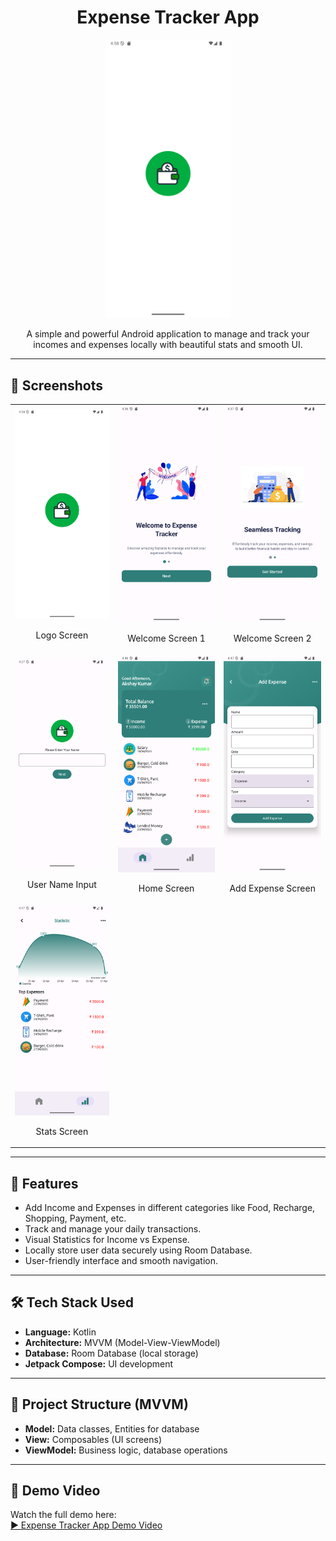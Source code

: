 <h1 align="center">Expense Tracker App</h1>

<p align="center">
  <img src="screenshots/logo_screen.png" alt="Logo Screen" width="200"/>
</p>

<p align="center">
  A simple and powerful Android application to manage and track your incomes and expenses locally with beautiful stats and smooth UI.
</p>

---

<h2>📱 Screenshots</h2>

<table>
  <tr>
    <td align="center">
      <img src="screenshots/logo_screen.png" alt="Logo Screen" width="200"/>
      <p>Logo Screen</p>
    </td>
    <td align="center">
      <img src="screenshots/welcome_screen1.png" alt="Welcome Screen 1" width="200"/>
      <p>Welcome Screen 1</p>
    </td>
    <td align="center">
      <img src="screenshots/welcome_screen2.png" alt="Welcome Screen 2" width="200"/>
      <p>Welcome Screen 2</p>
    </td>
  </tr>
  <tr>
    <td align="center">
      <img src="screenshots/user_name_input.png" alt="Username Input Screen" width="200"/>
      <p>User Name Input</p>
    </td>
    <td align="center">
      <img src="screenshots/home_screen.png" alt="Home Screen" width="200"/>
      <p>Home Screen</p>
    </td>
    <td align="center">
      <img src="screenshots/add_expense_screen.png" alt="Add Expense Screen" width="200"/>
      <p>Add Expense Screen</p>
    </td>
  </tr>
  <tr>
    <td align="center">
      <img src="screenshots/stats_screen.png" alt="Stats Screen" width="200"/>
      <p>Stats Screen</p>
    </td>
  </tr>
</table>

---

<h2>🚀 Features</h2>
<ul>
  <li>Add Income and Expenses in different categories like Food, Recharge, Shopping, Payment, etc.</li>
  <li>Track and manage your daily transactions.</li>
  <li>Visual Statistics for Income vs Expense.</li>
  <li>Locally store user data securely using Room Database.</li>
  <li>User-friendly interface and smooth navigation.</li>
</ul>

---

<h2>🛠️ Tech Stack Used</h2>
<ul>
  <li><strong>Language:</strong> Kotlin</li>
  <li><strong>Architecture:</strong> MVVM (Model-View-ViewModel)</li>
  <li><strong>Database:</strong> Room Database (local storage)</li>
  <li><strong>Jetpack Compose:</strong> UI development</li>
</ul>

---

<h2>📂 Project Structure (MVVM)</h2>

<ul>
  <li><strong>Model:</strong> Data classes, Entities for database</li>
  <li><strong>View:</strong> Composables (UI screens)</li>
  <li><strong>ViewModel:</strong> Business logic, database operations</li>
</ul>

---

<h2>🎥 Demo Video</h2>

<p>
  Watch the full demo here:<br>
  <a href="https://ik.imagekit.io/zgqm2s7uc/expense_traker_demo.mp4?updatedAt=1745841357423" target="_blank">▶️ Expense Tracker App Demo Video</a>
</p>
